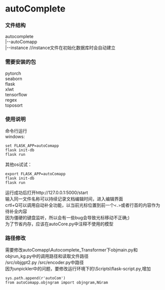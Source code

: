 # autoComplete

### 文件结构
autocomplete\
|--autoComapp\
|--instance      //instance文件在初始化数据库时会自动建立

### 需要安装的包
pytorch\
seaborn\
flask\
xlwt\
tensorflow\
regex\
toposort

### 使用说明
命令行运行\
windows:
```
set FLASK_APP=autoComapp
flask init-db
flask run
```
其他os试试：
```
export FLASK_APP=autoComapp
flask init-db
flask run
```
运行成功后打开http://127.0.0.1:5000/start \
输入同一文件名称可以持续记录文档编辑时间，进入编辑界面\
crtl+Q可以调用自动补全功能，以当前光标位置到前一个`<.>`或者行首的内容作为待补全内容\
因为僵硬的键盘监听，所以会有一些bug会导致光标移动不正确;)\
为了节省内存，应该在autoCore.py中注释不使用的模型

### 路径修改
需要修改autoComapp\Autocomplete_Transformer下objmain.py和objrun_kg.py中的调用路径和读取文件路径\
/src/objgpt2.py /src/encoder.py中路径 \
因为unpickler中的问题，要修改运行环境下的\Scripts\flask-script.py,增加
```
sys.path.append(r'autoCom')
from autoComapp.objngram import objngram,NGram
```
